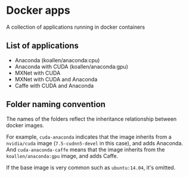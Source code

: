 # Docker apps
A collection of applications running in docker containers

## List of applications
- Anaconda (koallen/anaconda:cpu)
- Anaconda with CUDA (koallen/anaconda:gpu)
- MXNet with CUDA
- MXNet with CUDA and Anaconda
- Caffe with CUDA and Anaconda

## Folder naming convention
The names of the folders reflect the inheritance relationship between docker images.

For example, `cuda-anaconda` indicates that the image inherits from a `nvidia/cuda` image (`7.5-cudnn5-devel` in this case), and adds Anaconda. And `cuda-anaconda-caffe` means that the image inherits from the `koallen/anaconda:gpu` image, and adds Caffe.

If the base image is very common such as `ubuntu:14.04`, it's omitted.
